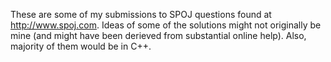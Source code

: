 These are some of my submissions to SPOJ questions found at http://www.spoj.com.  Ideas of some of the solutions might not originally be mine (and might have been derieved from substantial online help).  Also, majority of them would be in C++.
